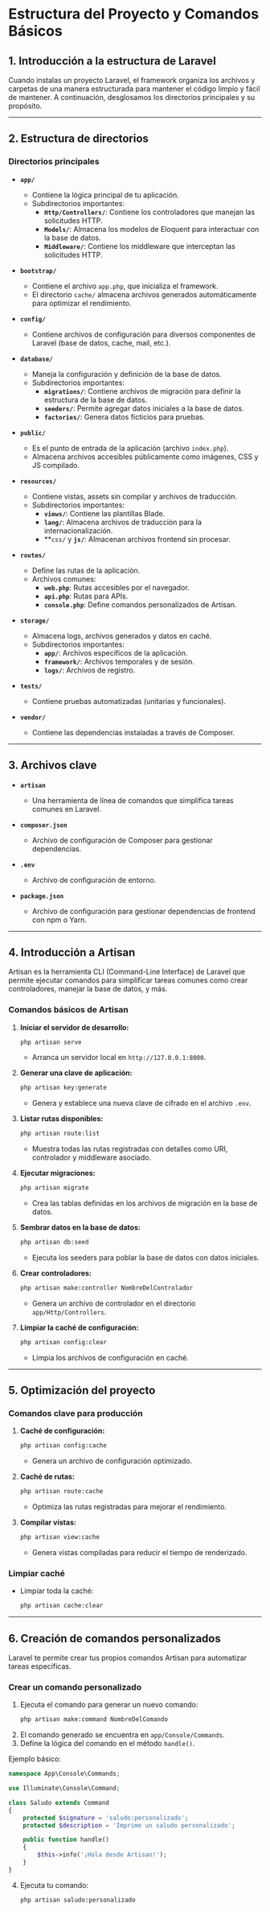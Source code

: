 # Estructura del Proyecto y Comandos Básicos

## 1. Introducción a la estructura de Laravel
Cuando instalas un proyecto Laravel, el framework organiza los archivos y carpetas de una manera estructurada para mantener el código limpio y fácil de mantener. A continuación, desglosamos los directorios principales y su propósito.

---

## 2. Estructura de directorios

### Directorios principales

- **`app/`**
  - Contiene la lógica principal de tu aplicación.
  - Subdirectorios importantes:
    - **`Http/Controllers/`**: Contiene los controladores que manejan las solicitudes HTTP.
    - **`Models/`**: Almacena los modelos de Eloquent para interactuar con la base de datos.
    - **`Middleware/`**: Contiene los middleware que interceptan las solicitudes HTTP.

- **`bootstrap/`**
  - Contiene el archivo `app.php`, que inicializa el framework.
  - El directorio `cache/` almacena archivos generados automáticamente para optimizar el rendimiento.

- **`config/`**
  - Contiene archivos de configuración para diversos componentes de Laravel (base de datos, cache, mail, etc.).

- **`database/`**
  - Maneja la configuración y definición de la base de datos.
  - Subdirectorios importantes:
    - **`migrations/`**: Contiene archivos de migración para definir la estructura de la base de datos.
    - **`seeders/`**: Permite agregar datos iniciales a la base de datos.
    - **`factories/`**: Genera datos ficticios para pruebas.

- **`public/`**
  - Es el punto de entrada de la aplicación (archivo `index.php`).
  - Almacena archivos accesibles públicamente como imágenes, CSS y JS compilado.

- **`resources/`**
  - Contiene vistas, assets sin compilar y archivos de traducción.
  - Subdirectorios importantes:
    - **`views/`**: Contiene las plantillas Blade.
    - **`lang/`**: Almacena archivos de traducción para la internacionalización.
    - **`css/` y **`js/`**: Almacenan archivos frontend sin procesar.

- **`routes/`**
  - Define las rutas de la aplicación.
  - Archivos comunes:
    - **`web.php`**: Rutas accesibles por el navegador.
    - **`api.php`**: Rutas para APIs.
    - **`console.php`**: Define comandos personalizados de Artisan.

- **`storage/`**
  - Almacena logs, archivos generados y datos en caché.
  - Subdirectorios importantes:
    - **`app/`**: Archivos específicos de la aplicación.
    - **`framework/`**: Archivos temporales y de sesión.
    - **`logs/`**: Archivos de registro.

- **`tests/`**
  - Contiene pruebas automatizadas (unitarias y funcionales).

- **`vendor/`**
  - Contiene las dependencias instaladas a través de Composer.

---

## 3. Archivos clave

- **`artisan`**
  - Una herramienta de línea de comandos que simplifica tareas comunes en Laravel.

- **`composer.json`**
  - Archivo de configuración de Composer para gestionar dependencias.

- **`.env`**
  - Archivo de configuración de entorno.

- **`package.json`**
  - Archivo de configuración para gestionar dependencias de frontend con npm o Yarn.

---

## 4. Introducción a Artisan
Artisan es la herramienta CLI (Command-Line Interface) de Laravel que permite ejecutar comandos para simplificar tareas comunes como crear controladores, manejar la base de datos, y más.

### Comandos básicos de Artisan

1. **Iniciar el servidor de desarrollo:**
   ```bash
   php artisan serve
   ```
   - Arranca un servidor local en `http://127.0.0.1:8000`.

2. **Generar una clave de aplicación:**
   ```bash
   php artisan key:generate
   ```
   - Genera y establece una nueva clave de cifrado en el archivo `.env`.

3. **Listar rutas disponibles:**
   ```bash
   php artisan route:list
   ```
   - Muestra todas las rutas registradas con detalles como URI, controlador y middleware asociado.

4. **Ejecutar migraciones:**
   ```bash
   php artisan migrate
   ```
   - Crea las tablas definidas en los archivos de migración en la base de datos.

5. **Sembrar datos en la base de datos:**
   ```bash
   php artisan db:seed
   ```
   - Ejecuta los seeders para poblar la base de datos con datos iniciales.

6. **Crear controladores:**
   ```bash
   php artisan make:controller NombreDelControlador
   ```
   - Genera un archivo de controlador en el directorio `app/Http/Controllers`.

7. **Limpiar la caché de configuración:**
   ```bash
   php artisan config:clear
   ```
   - Limpia los archivos de configuración en caché.

---

## 5. Optimización del proyecto

### Comandos clave para producción
1. **Caché de configuración:**
   ```bash
   php artisan config:cache
   ```
   - Genera un archivo de configuración optimizado.

2. **Caché de rutas:**
   ```bash
   php artisan route:cache
   ```
   - Optimiza las rutas registradas para mejorar el rendimiento.

3. **Compilar vistas:**
   ```bash
   php artisan view:cache
   ```
   - Genera vistas compiladas para reducir el tiempo de renderizado.

### Limpiar caché
- Limpiar toda la caché:
  ```bash
  php artisan cache:clear
  ```

---

## 6. Creación de comandos personalizados
Laravel te permite crear tus propios comandos Artisan para automatizar tareas específicas.

### Crear un comando personalizado
1. Ejecuta el comando para generar un nuevo comando:
   ```bash
   php artisan make:command NombreDelComando
   ```
2. El comando generado se encuentra en `app/Console/Commands`.
3. Define la lógica del comando en el método `handle()`.

Ejemplo básico:
```php
namespace App\Console\Commands;

use Illuminate\Console\Command;

class Saludo extends Command
{
    protected $signature = 'saludo:personalizado';
    protected $description = 'Imprime un saludo personalizado';

    public function handle()
    {
        $this->info('¡Hola desde Artisan!');
    }
}
```

4. Ejecuta tu comando:
   ```bash
   php artisan saludo:personalizado
   ```